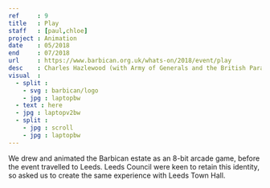 ```yaml
---
ref     : 9
title   : Play
staff   : [paul,chloe]
project : Animation
date    : 05/2018
end     : 07/2018
url     : https://www.barbican.org.uk/whats-on/2018/event/play
desc    : Charles Hazlewood (with Army of Generals and the British Paraorchestra).
visual  :
  - split :
    - svg : barbican/logo
    - jpg : laptopbw
  - text : here
  - jpg : laptopv2bw
  - split :
    - jpg : scroll
    - jpg : laptopbw
---
```


We drew and animated the Barbican estate as an 8-bit arcade game, before the event travelled to Leeds. Leeds Council were keen to retain this identity, so asked us to create the same experience with Leeds Town Hall.
